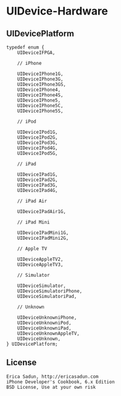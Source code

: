 UIDevice-Hardware
===
UIDevicePlatform
---

    typedef enum {
        UIDeviceIFPGA,
        
        // iPhone
    
        UIDeviceIPhone1G,
        UIDeviceIPhone3G,
        UIDeviceIPhone3GS,
        UIDeviceIPhone4,
        UIDeviceIPhone4S,
        UIDeviceIPhone5,
        UIDeviceIPhone5C,
        UIDeviceIPhone5S,
    
        // iPod
    
        UIDeviceIPod1G,
        UIDeviceIPod2G,
        UIDeviceIPod3G,
        UIDeviceIPod4G,
        UIDeviceIPod5G,
    
        // iPad
    
        UIDeviceIPad1G,
        UIDeviceIPad2G,
        UIDeviceIPad3G,
        UIDeviceIPad4G,
    
        // iPad Air
    
        UIDeviceIPadAir1G,
    
        // iPad Mini
    
        UIDeviceIPadMini1G,
        UIDeviceIPadMini2G,
    
        // Apple TV
    
        UIDeviceAppleTV2,
        UIDeviceAppleTV3,        
    
        // Simulator
    
        UIDeviceSimulator,
        UIDeviceSimulatoriPhone,
        UIDeviceSimulatoriPad,

        // Unknown
    
        UIDeviceUnknowniPhone,
        UIDeviceUnknowniPod,
        UIDeviceUnknowniPad,
        UIDeviceUnknownAppleTV,
        UIDeviceUnknown,    
    } UIDevicePlatform;


License
---
    Erica Sadun, http://ericasadun.com
    iPhone Developer's Cookbook, 6.x Edition
    BSD License, Use at your own risk